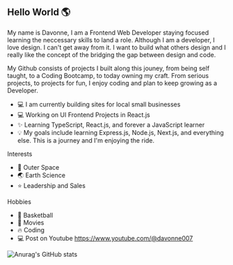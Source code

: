## Hello World 🌎

My name is Davonne, I am a Frontend Web Developer staying focused learning the neccessary skills to land a role. Although I am a developer, I love design. I can't get away from it. I want to build what others design and I really like the concept of the bridging the gap between design and code.

My Github consists of projects I built along this jouney, from being self taught, to a Coding Bootcamp, to today owning my craft. From serious projects, to projects for fun, I enjoy coding and plan to keep growing as a Developer. 

- 💻 I am currently building sites for local small businesses
- 💻 Working on UI Frontend Projects in React.js
- ✨ Learning TypeScript, React.js, and forever a JavaScript learner  
- 💡 My goals include learning Express.js, Node.js, Next.js, and everything else. This is a journey and I'm enjoying the ride. 

Interests                         
- 🚀 Outer Space         
- 🌏 Earth Science        
- ⭐ Leadership and Sales

Hobbies
- 🏀 Basketball
- 🎥 Movies
- 🔥 Coding
- 💻 Post on Youtube https://www.youtube.com/@davonne007

![Anurag's GitHub stats](https://github-readme-stats.vercel.app/api?username=Davonne007-TX&theme=omni&show_icons=true)



